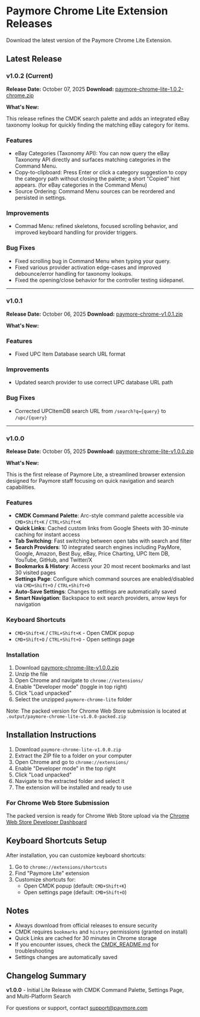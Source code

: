 # Paymore Chrome Lite Extension Releases

Download the latest version of the Paymore Chrome Lite Extension.

## Latest Release

### v1.0.2 (Current)

**Release Date:** October 07, 2025
**Download:** [paymore-chrome-lite-1.0.2-chrome.zip](./paymore-chrome-lite-1.0.2-chrome.zip)

**What's New:**

This release refines the CMDK search palette and adds an integrated eBay taxonomy lookup for quickly finding the matching eBay category for items.

### Features

- eBay Categories (Taxonomy API): You can now query the eBay Taxonomy API directly and surfaces matching categories in the Command Menu.
- Copy-to-clipboard: Press Enter or click a category suggestion to copy the category path without closing the palette; a short "Copied" hint appears. (for eBay categories in the Command Menu)
- Source Ordering: Command Menu sources can be reordered and persisted in settings.

### Improvements

- Commad Menu: refined skeletons, focused scrolling behavior, and improved keyboard handling for provider triggers.

### Bug Fixes

- Fixed scrolling bug in Command Menu when typing your query.
- Fixed various provider activation edge-cases and improved debounce/error handling for taxonomy lookups.
- Fixed the opening/close behavior for the controller testing sidepanel.

---

### v1.0.1

**Release Date:** October 06, 2025
**Download:** [paymore-chrome-v1.0.1.zip](./paymore-chrome-v1.0.1.zip)

**What's New:**

### Features

- Fixed UPC Item Database search URL format

### Improvements

- Updated search provider to use correct UPC database URL path

### Bug Fixes

- Corrected UPCItemDB search URL from `/search?q={query}` to `/upc/{query}`

---

### v1.0.0

**Release Date:** October 05, 2025
**Download:** [paymore-chrome-lite-v1.0.0.zip](./paymore-chrome-lite-v1.0.0.zip)

**What's New:**

This is the first release of Paymore Lite, a streamlined browser extension designed for Paymore staff focusing on quick navigation and search capabilities.

### Features

- **CMDK Command Palette**: Arc-style command palette accessible via `CMD+Shift+K` / `CTRL+Shift+K`
- **Quick Links**: Cached custom links from Google Sheets with 30-minute caching for instant access
- **Tab Switching**: Fast switching between open tabs with search and filter
- **Search Providers**: 10 integrated search engines including PayMore, Google, Amazon, Best Buy, eBay, Price Charting, UPC Item DB, YouTube, GitHub, and Twitter/X
- **Bookmarks & History**: Access your 20 most recent bookmarks and last 30 visited pages
- **Settings Page**: Configure which command sources are enabled/disabled via `CMD+Shift+O` / `CTRL+Shift+O`
- **Auto-Save Settings**: Changes to settings are automatically saved
- **Smart Navigation**: Backspace to exit search providers, arrow keys for navigation

### Keyboard Shortcuts

- `CMD+Shift+K` / `CTRL+Shift+K` - Open CMDK popup
- `CMD+Shift+O` / `CTRL+Shift+O` - Open settings page

### Installation

1. Download [paymore-chrome-lite-v1.0.0.zip](./paymore-chrome-lite-v1.0.0.zip)
2. Unzip the file
3. Open Chrome and navigate to `chrome://extensions/`
4. Enable "Developer mode" (toggle in top right)
5. Click "Load unpacked"
6. Select the unzipped `paymore-chrome-lite` folder

Note: The packed version for Chrome Web Store submission is located at `.output/paymore-chrome-lite-v1.0.0-packed.zip`

## Installation Instructions

1. Download `paymore-chrome-lite-v1.0.0.zip`
2. Extract the ZIP file to a folder on your computer
3. Open Chrome and go to `chrome://extensions/`
4. Enable "Developer mode" in the top right
5. Click "Load unpacked"
6. Navigate to the extracted folder and select it
7. The extension will be installed and ready to use

### For Chrome Web Store Submission

The packed version is ready for Chrome Web Store upload via the [Chrome Web Store Developer Dashboard](https://chrome.google.com/webstore/devconsole)

## Keyboard Shortcuts Setup

After installation, you can customize keyboard shortcuts:

1. Go to `chrome://extensions/shortcuts`
2. Find "Paymore Lite" extension
3. Customize shortcuts for:
   - Open CMDK popup (default: `CMD+Shift+K`)
   - Open settings page (default: `CMD+Shift+O`)

## Notes

- Always download from official releases to ensure security
- CMDK requires `bookmarks` and `history` permissions (granted on install)
- Quick Links are cached for 30 minutes in Chrome storage
- If you encounter issues, check the [CMDK_README.md](../CMDK_README.md) for troubleshooting
- Settings changes are automatically saved

## Changelog Summary

**v1.0.0** - Initial Lite Release with CMDK Command Palette, Settings Page, and Multi-Platform Search

For questions or support, contact support@paymore.com
